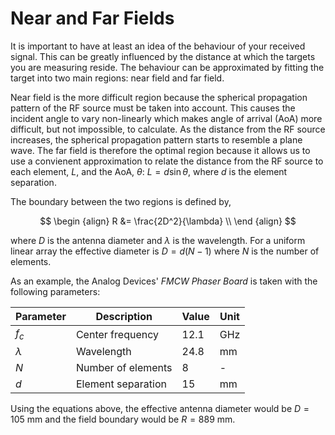 # Near and Far Fields

It is important to have at least an idea of the behaviour of your received signal. 
This can be greatly influenced by the distance at which the targets you are measuring reside. 
The behaviour can be approximated by fitting the target into two main regions: near field and far field. 

Near field is the more difficult region because the spherical propagation pattern of the RF source must be taken into account. 
This causes the incident angle to vary non-linearly which makes angle of arrival (AoA) more difficult, but not impossible, to calculate. 
As the distance from the RF source increases, the spherical propagation pattern starts to resemble a plane wave. 
The far field is therefore the optimal region because it allows us to use a convienent approximation to relate the distance from the RF source to each element, $L$, and the AoA, $\theta$: $L=d\sin{\theta}$, where $d$ is the element separation.

The boundary between the two regions is defined by,

$$ 
    \begin {align}
        R &= \frac{2D^2}{\lambda} \\
    \end {align} 
$$

where $D$ is the antenna diameter and $\lambda$ is the wavelength. 
For a uniform linear array the effective diameter is $D=d(N-1)$ where $N$ is the number of elements.

As an example, the Analog Devices' *FMCW Phaser Board* is taken with the following parameters:

Parameter | Description | Value | Unit
---|---|---|---|
$f_c$ | Center frequency | 12.1 | GHz
$\lambda$ | Wavelength | 24.8 | mm
$N$ | Number of elements | 8 | -
$d$ | Element separation | 15 | mm

Using the equations above, the effective antenna diameter would be $D=105$ mm and the field boundary would be $R = 889$ mm. 


